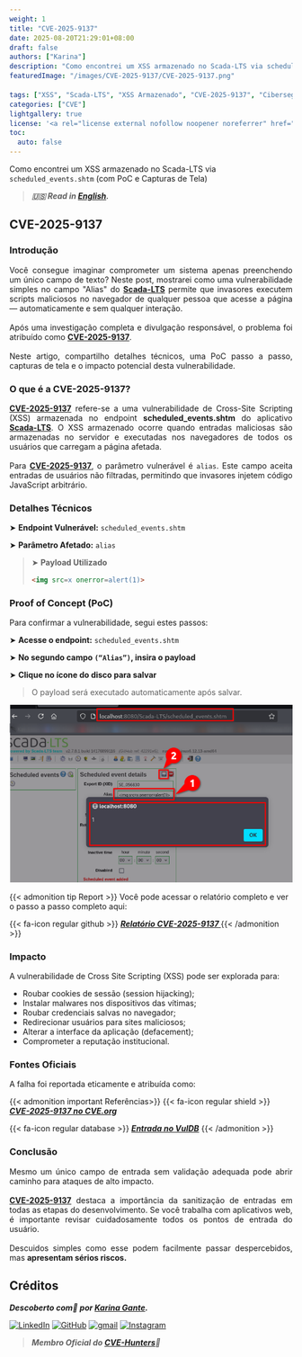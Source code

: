 ```yaml
---
weight: 1
title: "CVE-2025-9137"
date: 2025-08-20T21:29:01+08:00
draft: false
authors: ["Karina"]
description: "Como encontrei um XSS armazenado no Scada-LTS via scheduled_events.shtm (com PoC e Capturas de Tela)"
featuredImage: "/images/CVE-2025-9137/CVE-2025-9137.png"

tags: ["XSS", "Scada-LTS", "XSS Armazenado", "CVE-2025-9137", "Cibersegurança"]
categories: ["CVE"]
lightgallery: true
license: '<a rel="license external nofollow noopener noreferrer" href="https://creativecommons.org/licenses/by-nc/4.0/" target="_blank">CC BY-NC 4.0</a>'
toc:
  auto: false
---
```


Como encontrei um XSS armazenado no Scada-LTS via `scheduled_events.shtm` (com PoC e Capturas de Tela)

> ***🇺🇸 Read in [English](http://karinagante.github.io/cve-2025-9137/).***

## CVE-2025-9137

### Introdução

<p align="justify">Você consegue imaginar comprometer um sistema apenas preenchendo um único campo de texto? Neste post, mostrarei como uma vulnerabilidade simples no campo "Alias" do <b><a href="https://github.com/SCADA-LTS/Scada-LTS" target=_blank>Scada-LTS</a></b> permite que invasores executem scripts maliciosos no navegador de qualquer pessoa que acesse a página — automaticamente e sem qualquer interação. </br></br> Após uma investigação completa e divulgação responsável, o problema foi atribuído como <b><a href="https://www.cve.org/CVERecord?id=CVE-2025-9137" target=_blank>CVE-2025-9137</a></b>. </br></br> Neste artigo, compartilho detalhes técnicos, uma PoC passo a passo, capturas de tela e o impacto potencial desta vulnerabilidade. </p>

### O que é a CVE-2025-9137?

<p align="justify"><b><a href="https://www.cve.org/CVERecord?id=CVE-2025-9137" target=_blank>CVE-2025-9137</a></b> refere-se a uma vulnerabilidade de Cross-Site Scripting (XSS) armazenada no endpoint <b>scheduled_events.shtm</b> do aplicativo <b><a href="https://github.com/SCADA-LTS/Scada-LTS" target=_blank>Scada-LTS</a></b>. O XSS armazenado ocorre quando entradas maliciosas são armazenadas no servidor e executadas nos navegadores de todos os usuários que carregam a página afetada.</br></br>Para <b><a href="https://www.cve.org/CVERecord?id=CVE-2025-9137" target=_blank>CVE-2025-9137</a></b>, o parâmetro vulnerável é <code>alias</code>. Este campo aceita entradas de usuários não filtradas, permitindo que invasores injetem código JavaScript arbitrário.</p>

### Detalhes Técnicos

➤ **Endpoint Vulnerável:** `scheduled_events.shtm`

➤ **Parâmetro Afetado:** `alias`

> ➤ **Payload Utilizado**
> ```html
><img src=x onerror=alert(1)>
>```

### Proof of Concept (PoC)

Para confirmar a vulnerabilidade, segui estes passos:

➤ **Acesse o endpoint:** `scheduled_events.shtm`

➤ **No segundo campo `(“Alias”)`, insira o payload**

➤ **Clique no ícone do disco para salvar**

> <p align="justify">O payload será executado automaticamente após salvar.</p>

<p align="center">
<img src="/images/CVE-2025-9137/PoC1.png">
</p>

{{< admonition tip Report >}}
Você pode acessar o relatório completo e ver o passo a passo completo aqui:

{{< fa-icon regular github >}}
***[Relatório CVE-2025-9137 ](https://github.com/KarinaGante/KGSec/blob/main/CVEs/Scada-LTS/CVE-2025-9137.md)***
{{< /admonition >}}

### Impacto

A vulnerabilidade de Cross Site Scripting (XSS) pode ser explorada para:

- Roubar cookies de sessão (session hijacking);
- Instalar malwares nos dispositivos das vítimas;
- Roubar credenciais salvas no navegador;
- Redirecionar usuários para sites maliciosos;
- Alterar a interface da aplicação (defacement);
- Comprometer a reputação institucional.

### Fontes Oficiais

A falha foi reportada eticamente e atribuída como:

{{< admonition important Referências>}} 
{{< fa-icon regular shield >}} 
***[CVE-2025-9137 no CVE.org](https://www.cve.org/CVERecord?id=CVE-2025-9137)***

{{< fa-icon regular database >}} 
***[Entrada no VulDB](https://vuldb.com/?id.320517)***
{{< /admonition >}}

### Conclusão

<p align="justify">Mesmo um único campo de entrada sem validação adequada pode abrir caminho para ataques de alto impacto. </br></br><b><a href="https://www.cve.org/CVERecord?id=CVE-2025-9137" target=_blank>CVE-2025-9137</a></b> destaca a importância da sanitização de entradas em todas as etapas do desenvolvimento. Se você trabalha com aplicativos web, é importante revisar cuidadosamente todos os pontos de entrada do usuário. </br></br> Descuidos simples como esse podem facilmente passar despercebidos, mas <b>apresentam sérios riscos.</b></p>

## Créditos

***Descoberto com💜 por [Karina Gante](https://karinagante.github.io/).*** 

[![LinkedIn](https://skillicons.dev/icons?i=linkedin&theme=dark)](https://www.linkedin.com/in/karina-gante/)
[![GitHub](https://skillicons.dev/icons?i=github&theme=dark)](https://www.github.com/KarinaGante/)
[![gmail](https://skillicons.dev/icons?i=gmail&theme=dark)](mailto:karina.gante1@gmail.com)
[![Instagram](https://skillicons.dev/icons?i=instagram&theme=dark)](https://www.instagram.com/karinovisk02/)

> ***Membro Oficial do [CVE-Hunters](https://www.cvehunters.com/)🏹***
